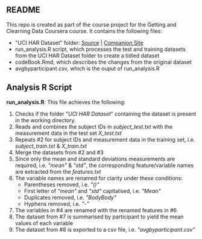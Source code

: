 ## README

This repo is created as part of the course project for the Getting and Clearning Data Coursera course. It contains the following files:

- "UCI HAR Dataset" folder:  [Source](https://d396qusza40orc.cloudfront.net/getdata%2Fprojectfiles%2FUCI%20HAR%20Dataset.zip) | [Companion Site](http://archive.ics.uci.edu/ml/datasets/Human+Activity+Recognition+Using+Smartphones)
- run_analysis.R script, which processes the test and training datasets from the UCI HAR Dataset folder to create a tidied dataset
- codeBook.Rmd, which describes the changes from the original dataset
- avgbyparticipant.csv, which is the ouput of run_analysis.R

## Analysis R Script
**run_analysis.R**: This file achieves the following:

1. Checks if the folder "*UCI HAR Dataset*" containing the dataset is present in the working directory.
2. Reads and combines the subject IDs in *subject_test.txt* with the measurement data in the test set *X_test.txt*
3. Repeats #2 for subject IDs and measurement data in the training set, i.e. *subject_train.txt* & *X_train.txt*
4. Merge the datasets from #2 and #3
5. Since only the mean and standard deviations measurements are required, i.e. *"mean"* & *"std"*, the corresponding feature/variable names are extracted from the *features.txt*
6. The variable names are renamed for clarity under these conditions:
    - Parentheses removed, i.e. *"()"*
    - First letter of *"mean"* and *"std"* capitalised, i.e. *"Mean"*
    - Duplicates removed, i.e. *"BodyBody"*
    - Hyphens removed, i.e. *"-"*
7. The variables in #4 are renamed with the renamed features in #6
8. The dataset from #7 is summarised by participant to yield the mean values of each variable
9. The dataset from #8 is exported to a csv file, i.e. *"avgbyparticipant.csv"*